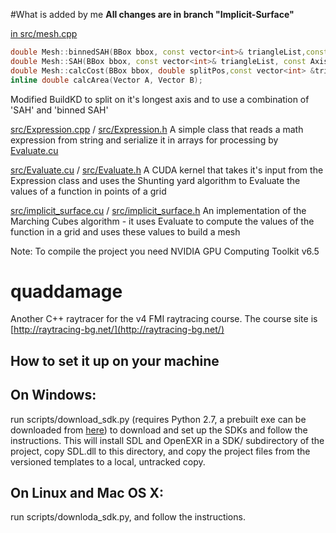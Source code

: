 #What is added by me
**All changes are in branch "Implicit-Surface"**

[in src/mesh.cpp](src/mesh.cpp)
```c++
double Mesh::binnedSAH(BBox bbox, const vector<int>& triangleList,const Axis &axis, int binCount);
double Mesh::SAH(BBox bbox, const vector<int>& triangleList, const Axis &axis);
double Mesh::calcCost(BBox bbox, double splitPos,const vector<int> &triangleList, const Axis &axis);
inline double calcArea(Vector A, Vector B);
```
Modified BuildKD to split on it's longest axis and to use a combination of 'SAH' and 'binned SAH'

[src/Expression.cpp](src/Expression.cpp) / [src/Expression.h](src/Expression.h)
A simple class that reads a math expression from string and serialize it in arrays for processing by [Evaluate.cu](src/Evaluate.cu)

[src/Evaluate.cu](src/Evaluate.cu) / [src/Evaluate.h](src/Evaluate.h)
A CUDA kernel that takes it's input from the Expression class and uses the Shunting yard algorithm to Evaluate the values of a function in points of a grid

[src/implicit_surface.cu](src/implicit_surface.cu) / [src/implicit_surface.h](src/implicit_surface.h) 
An implementation of the Marching Cubes algorithm - it uses Evaluate to compute the values of the function in a grid and uses these values to build a mesh

Note: To compile the project you need NVIDIA GPU Computing Toolkit v6.5

# quaddamage

Another C++ raytracer for the v4 FMI raytracing course.
The course site is [http://raytracing-bg.net/](http://raytracing-bg.net/)

How to set it up on your machine
--------------------------------

On Windows:
-----------
   run scripts/download_sdk.py (requires Python 2.7, a prebuilt exe can be downloaded from [here](http://raytracing-bg.net/lib/download_sdk.exe)) to download and set up the SDKs and follow the instructions.
   This will install SDL and OpenEXR in a SDK/ subdirectory of the project, copy SDL.dll to this directory, and copy the project files from the versioned templates to a local, untracked copy.

On Linux and Mac OS X:
----------------------
   run scripts/downloda_sdk.py, and follow the instructions.
